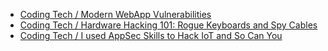 * [Coding Tech / Modern WebApp Vulnerabilities](https://www.youtube.com/watch?v=01Q9ihlYz9E)
* [Coding Tech / Hardware Hacking 101: Rogue Keyboards and Spy Cables](https://www.youtube.com/watch?v=5SS0D4XLhDs)
* [Coding Tech / I used AppSec Skills to Hack IoT and So Can You](https://www.youtube.com/watch?v=-giIge7Z7l0)

